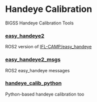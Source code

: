# Handeye Calibration

BIGSS Handeye Calibration Tools

### [easy_handeye2](/easy_handeye2/)
ROS2 version of [IFL-CAMP/easy_handeye](https://github.com/IFL-CAMP/easy_handeye)

### [easy_handeye2_msgs](/easy_handeye2_msgs/)
ROS2 easy_handeye messages

### [handeye_calib_python](/handeye_calibration_python/)
Python-based handeye calibration too